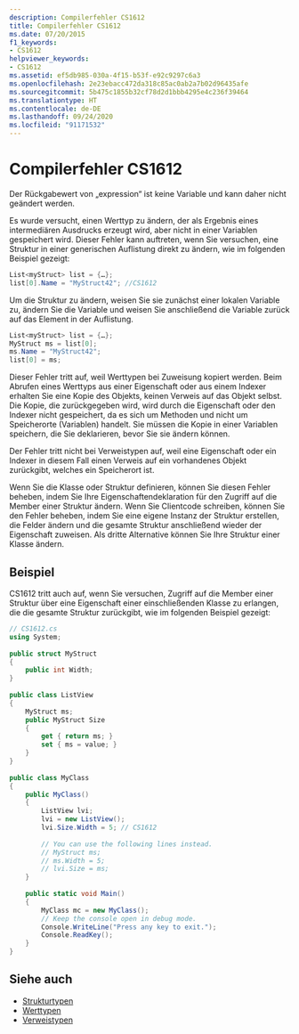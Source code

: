 ```yaml
---
description: Compilerfehler CS1612
title: Compilerfehler CS1612
ms.date: 07/20/2015
f1_keywords:
- CS1612
helpviewer_keywords:
- CS1612
ms.assetid: ef5db985-030a-4f15-b53f-e92c9297c6a3
ms.openlocfilehash: 2e23ebacc472da318c85ac0ab2a7b02d96435afe
ms.sourcegitcommit: 5b475c1855b32cf78d2d1bbb4295e4c236f39464
ms.translationtype: HT
ms.contentlocale: de-DE
ms.lasthandoff: 09/24/2020
ms.locfileid: "91171532"
---
```

# <a name="compiler-error-cs1612"></a>Compilerfehler CS1612

Der Rückgabewert von „expression“ ist keine Variable und kann daher nicht geändert werden.  
  
 Es wurde versucht, einen Werttyp zu ändern, der als Ergebnis eines intermediären Ausdrucks erzeugt wird, aber nicht in einer Variablen gespeichert wird. Dieser Fehler kann auftreten, wenn Sie versuchen, eine Struktur in einer generischen Auflistung direkt zu ändern, wie im folgenden Beispiel gezeigt:  
  
```csharp  
List<myStruct> list = {…};  
list[0].Name = "MyStruct42"; //CS1612  
```  
  
 Um die Struktur zu ändern, weisen Sie sie zunächst einer lokalen Variable zu, ändern Sie die Variable und weisen Sie anschließend die Variable zurück auf das Element in der Auflistung.  
  
```csharp  
List<myStruct> list = {…};  
MyStruct ms = list[0];  
ms.Name = "MyStruct42";  
list[0] = ms;  
```  
  
 Dieser Fehler tritt auf, weil Werttypen bei Zuweisung kopiert werden. Beim Abrufen eines Werttyps aus einer Eigenschaft oder aus einem Indexer erhalten Sie eine Kopie des Objekts, keinen Verweis auf das Objekt selbst. Die Kopie, die zurückgegeben wird, wird durch die Eigenschaft oder den Indexer nicht gespeichert, da es sich um Methoden und nicht um Speicherorte (Variablen) handelt. Sie müssen die Kopie in einer Variablen speichern, die Sie deklarieren, bevor Sie sie ändern können.  
  
 Der Fehler tritt nicht bei Verweistypen auf, weil eine Eigenschaft oder ein Indexer in diesem Fall einen Verweis auf ein vorhandenes Objekt zurückgibt, welches ein Speicherort ist.  
  
 Wenn Sie die Klasse oder Struktur definieren, können Sie diesen Fehler beheben, indem Sie Ihre Eigenschaftendeklaration für den Zugriff auf die Member einer Struktur ändern. Wenn Sie Clientcode schreiben, können Sie den Fehler beheben, indem Sie eine eigene Instanz der Struktur erstellen, die Felder ändern und die gesamte Struktur anschließend wieder der Eigenschaft zuweisen. Als dritte Alternative können Sie Ihre Struktur einer Klasse ändern.  
  
## <a name="example"></a>Beispiel  

 CS1612 tritt auch auf, wenn Sie versuchen, Zugriff auf die Member einer Struktur über eine Eigenschaft einer einschließenden Klasse zu erlangen, die die gesamte Struktur zurückgibt, wie im folgenden Beispiel gezeigt:  
  
```csharp  
// CS1612.cs  
using System;  
  
public struct MyStruct  
{  
    public int Width;  
}  
  
public class ListView  
{  
    MyStruct ms;  
    public MyStruct Size  
    {  
        get { return ms; }  
        set { ms = value; }  
    }  
}  
  
public class MyClass  
{  
    public MyClass()  
    {  
        ListView lvi;  
        lvi = new ListView();  
        lvi.Size.Width = 5; // CS1612  
  
        // You can use the following lines instead.  
        // MyStruct ms;  
        // ms.Width = 5;  
        // lvi.Size = ms;
    }  
  
    public static void Main()
    {  
        MyClass mc = new MyClass();  
        // Keep the console open in debug mode.  
        Console.WriteLine("Press any key to exit.");  
        Console.ReadKey();
    }  
}  
```  
  
## <a name="see-also"></a>Siehe auch

- [Strukturtypen](../builtin-types/struct.md)
- [Werttypen](../builtin-types/value-types.md)
- [Verweistypen](../keywords/reference-types.md)
